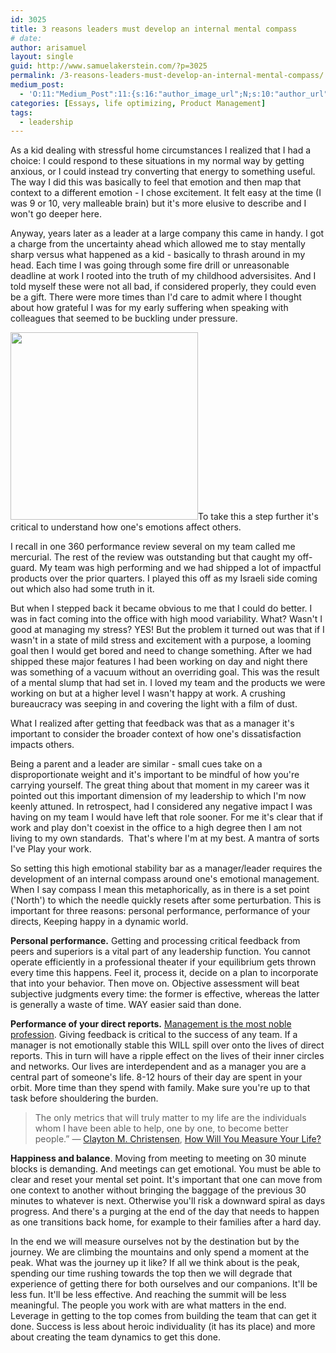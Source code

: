```yaml
---
id: 3025
title: 3 reasons leaders must develop an internal mental compass
# date: 
author: arisamuel
layout: single
guid: http://www.samuelakerstein.com/?p=3025
permalink: /3-reasons-leaders-must-develop-an-internal-mental-compass/
medium_post:
  - 'O:11:"Medium_Post":11:{s:16:"author_image_url";N;s:10:"author_url";N;s:11:"byline_name";N;s:12:"byline_email";N;s:10:"cross_link";s:2:"no";s:2:"id";N;s:21:"follower_notification";s:3:"yes";s:7:"license";s:19:"all-rights-reserved";s:14:"publication_id";s:2:"-1";s:6:"status";s:4:"none";s:3:"url";N;}'
categories: [Essays, life optimizing, Product Management]
tags:
  - leadership
---
```

As a kid dealing with stressful home circumstances I realized that I had a choice: I could respond to these situations in my normal way by getting anxious, or I could instead try converting that energy to something useful. The way I did this was basically to feel that emotion and then map that context to a different emotion - I chose excitement. <!--more-->It felt easy at the time (I was 9 or 10, very malleable brain) but it's more elusive to describe and I won't go deeper here.

Anyway, years later as a leader at a large company this came in handy. I got a charge from the uncertainty ahead which allowed me to stay mentally sharp versus what happened as a kid - basically to thrash around in my head. Each time I was going through some fire drill or unreasonable deadline at work I rooted into the truth of my childhood adversisites. And I told myself these were not all bad, if considered properly, they could even be a gift. There were more times than I'd care to admit where I thought about how grateful I was for my early suffering when speaking with colleagues that seemed to be buckling under pressure. 

<img class="size-medium wp-image-3044 alignleft" src="http://www.samuelakerstein.com/wp-content/uploads/2017/06/landing-compass-sml-300x300.png" alt="" width="300" height="300" />To take this a step further it's critical to understand how one's emotions affect others.

I recall in one 360 performance review several on my team called me mercurial. The rest of the review was outstanding but that caught my off-guard. My team was high performing and we had shipped a lot of impactful products over the prior quarters. I played this off as my Israeli side coming out which also had some truth in it.

But when I stepped back it became obvious to me that I could do better. I was in fact coming into the office with high mood variability. What? Wasn't I good at managing my stress? YES! But the problem it turned out was that if I wasn't in a state of mild stress and excitement with a purpose, a looming goal then I would get bored and need to change something. After we had shipped these major features I had been working on day and night there was something of a vacuum without an overriding goal. This was the result of a mental slump that had set in. I loved my team and the products we were working on but at a higher level I wasn't happy at work. A crushing bureaucracy was seeping in and covering the light with a film of dust.

What I realized after getting that feedback was that as a manager it's important to consider the broader context of how one's dissatisfaction impacts others. 

Being a parent and a leader are similar - small cues take on a disproportionate weight and it's important to be mindful of how you're carrying yourself. The great thing about that moment in my career was it pointed out this important dimension of my leadership to which I'm now keenly attuned. In retrospect, had I considered any negative impact I was having on my team I would have left that role sooner. For me it's clear that if work and play don't coexist in the office to a high degree then I am not living to my own standards.  That's where I'm at my best. A mantra of sorts I've Play your work.

So setting this high emotional stability bar as a manager/leader requires the development of an internal compass around one's emotional management. When I say compass I mean this metaphorically, as in there is a set point ('North') to which the needle quickly resets after some perturbation. This is important for three reasons: personal performance, performance of your directs, Keeping happy in a dynamic world.

<strong>Personal performance.</strong> Getting and processing critical feedback from peers and superiors is a vital part of any leadership function. You cannot operate efficiently in a professional theater if your equilibrium gets thrown every time this happens. Feel it, process it, decide on a plan to incorporate that into your behavior. Then move on. Objective assessment will beat subjective judgments every time: the former is effective, whereas the latter is generally a waste of time. WAY easier said than done.

<strong>Performance of your direct reports.</strong> <a href="http://www.cbsnews.com/news/how-management-can-become-the-noblest-profession/">Management is the most noble profession</a>. Giving feedback is critical to the success of any team. If a manager is not emotionally stable this WILL spill over onto the lives of direct reports. This in turn will have a ripple effect on the lives of their inner circles and networks. Our lives are interdependent and as a manager you are a central part of someone's life. 8-12 hours of their day are spent in your orbit. More time than they spend with family. Make sure you're up to that task before shouldering the burden.
<blockquote>The only metrics that will truly matter to my life are the individuals whom I have been able to help, one by one, to become better people.” ― <a class="authorOrTitle" href="https://www.goodreads.com/author/show/1792.Clayton_M_Christensen">Clayton M. Christensen</a>, <span id="quote_book_link_18876639"><a class="authorOrTitle" href="https://www.goodreads.com/work/quotes/18907551">How Will You Measure Your Life?</a></span></blockquote>
<strong>Happiness and balance</strong>. Moving from meeting to meeting on 30 minute blocks is demanding. And meetings can get emotional. You must be able to clear and reset your mental set point. It's important that one can move from one context to another without bringing the baggage of the previous 30 minutes to whatever is next. Otherwise you'll risk a downward spiral as days progress. And there's a purging at the end of the day that needs to happen as one transitions back home, for example to their families after a hard day.

In the end we will measure ourselves not by the destination but by the journey. We are climbing the mountains and only spend a moment at the peak. What was the journey up it like? If all we think about is the peak, spending our time rushing towards the top then we will degrade that experience of getting there for both ourselves and our companions. It'll be less fun. It'll be less effective. And reaching the summit will be less meaningful. The people you work with are what matters in the end. Leverage in getting to the top comes from building the team that can get it done. Success is less about heroic individuality (it has its place) and more about creating the team dynamics to get this done.